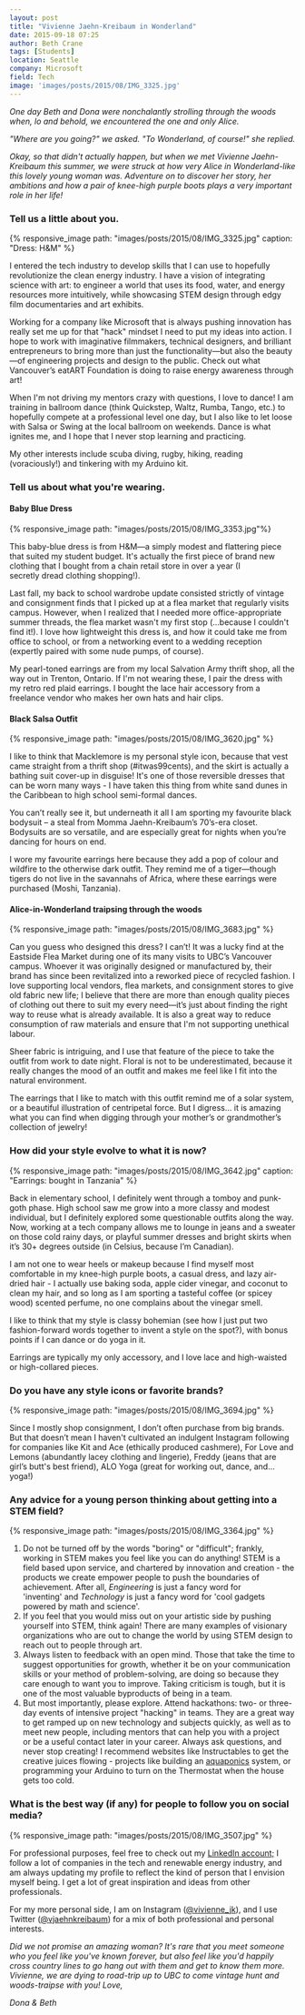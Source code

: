 ```yaml
---
layout: post
title: "Vivienne Jaehn-Kreibaum in Wonderland"
date: 2015-09-18 07:25
author: Beth Crane
tags: [Students]
location: Seattle
company: Microsoft
field: Tech
image: 'images/posts/2015/08/IMG_3325.jpg'
---
```


*One day Beth and Dona were nonchalantly strolling through the woods when, lo and behold, we encountered the one and only Alice.*

*"Where are you going?" we asked. 
"To Wonderland, of course!" she replied.*

*Okay, so that didn't actually happen, but when we met Vivienne Jaehn-Kreibaum this summer, we were struck at how very Alice in Wonderland-like this lovely young woman was. Adventure on to discover her story, her ambitions and how a pair of knee-high purple boots plays a very important role in her life!*

### Tell us a little about you.

{% responsive_image path: "images/posts/2015/08/IMG_3325.jpg" caption: "Dress: H&M" %}

I entered the tech industry to develop skills that I can use to hopefully revolutionize the clean energy industry. I have a vision of integrating science with art: to engineer a world that uses its food, water, and energy resources more intuitively, while showcasing STEM design through edgy film documentaries and art exhibits.

Working for a company like Microsoft that is always pushing innovation has really set me up for that "hack" mindset I need to put my ideas into action. I hope to work with imaginative filmmakers, technical designers, and brilliant entrepreneurs to bring more than just the functionality—but also the beauty—of engineering projects and design to the public. Check out what Vancouver’s eatART Foundation is doing to raise energy awareness through art!

When I'm not driving my mentors crazy with questions, I love to dance! I am training in ballroom dance (think Quickstep, Waltz, Rumba, Tango, etc.) to hopefully compete at a professional level one day, but I also like to let loose with Salsa or Swing at the local ballroom on weekends. Dance is what ignites me, and I hope that I never stop learning and practicing.

My other interests include scuba diving, rugby, hiking, reading (voraciously!) and tinkering with my Arduino kit.

### Tell us about what you're wearing.

#### Baby Blue Dress

{% responsive_image path: "images/posts/2015/08/IMG_3353.jpg"%}

This baby-blue dress is from H&M—a simply modest and flattering piece that suited my student budget. It's actually the first piece of brand new clothing that I bought from a chain retail store in over a year (I secretly dread clothing shopping!).

Last fall, my back to school wardrobe update consisted strictly of vintage and consignment finds that I picked up at a flea market that regularly visits campus. However, when I realized that I needed more office-appropriate summer threads, the flea market wasn't my first stop (...because I couldn't find it!). I love how lightweight this dress is, and how it could take me from office to school, or from a networking event to a wedding reception (expertly paired with some nude pumps, of course).

My pearl-toned earrings are from my local Salvation Army thrift shop, all the way out in Trenton, Ontario. If I'm not wearing these, I pair the dress with my retro red plaid earrings. I bought the lace hair accessory from a freelance vendor who makes her own hats and hair clips.

#### Black Salsa Outfit

{% responsive_image path: "images/posts/2015/08/IMG_3620.jpg" %}

I like to think that Macklemore is my personal style icon, because that vest came straight from a thrift shop (\#itwas99cents), and the skirt is actually a bathing suit cover-up in disguise! It's one of those reversible dresses that can be worn many ways - I have taken this thing from white sand dunes in the Caribbean to high school semi-formal dances.

You can’t really see it, but underneath it all I am sporting my favourite black bodysuit – a steal from Momma Jaehn-Kreibaum’s 70’s-era closet. Bodysuits are so versatile, and are especially great for nights when you’re dancing for hours on end.

I wore my favourite earrings here because they add a pop of colour and wildfire to the otherwise dark outfit. They remind me of a tiger—though tigers do not live in the savannahs of Africa, where these earrings were purchased (Moshi, Tanzania).

#### Alice-in-Wonderland traipsing through the woods

{% responsive_image path: "images/posts/2015/08/IMG_3683.jpg" %}

Can you guess who designed this dress? I can’t! It was a lucky find at the Eastside Flea Market during one of its many visits to UBC’s Vancouver campus. Whoever it was originally designed or manufactured by, their brand has since been revitalized into a reworked piece of recycled fashion. I love supporting local vendors, flea markets, and consignment stores to give old fabric new life; I believe that there are more than enough quality pieces of clothing out there to suit my every need—it’s just about finding the right way to reuse what is already available. It is also a great way to reduce consumption of raw materials and ensure that I'm not supporting unethical labour.

Sheer fabric is intriguing, and I use that feature of the piece to take the outfit from work to date night. Floral is not to be underestimated, because it really changes the mood of an outfit and makes me feel like I fit into the natural environment.

The earrings that I like to match with this outfit remind me of a solar system, or a beautiful illustration of centripetal force. But I digress... it is amazing what you can find when digging through your mother’s or grandmother’s collection of jewelry!

### How did your style evolve to what it is now?

{% responsive_image path: "images/posts/2015/08/IMG_3642.jpg" caption: "Earrings: bought in Tanzania" %}


Back in elementary school, I definitely went through a tomboy and punk-goth phase. High school saw me grow into a more classy and modest individual, but I definitely explored some questionable outfits along the way. Now, working at a tech company allows me to lounge in jeans and a sweater on those cold rainy days, or playful summer dresses and bright skirts when it’s 30+ degrees outside (in Celsius, because I’m Canadian).

I am not one to wear heels or makeup because I find myself most comfortable in my knee-high purple boots, a casual dress, and lazy air-dried hair - I actually use baking soda, apple cider vinegar, and coconut to clean my hair, and so long as I am sporting a tasteful coffee (or spicey wood) scented perfume, no one complains about the vinegar smell.

I like to think that my style is classy bohemian (see how I just put two fashion-forward words together to invent a style on the spot?), with bonus points if I can dance or do yoga in it.

Earrings are typically my only accessory, and I love lace and high-waisted or high-collared pieces.

### Do you have any style icons or favorite brands?

{% responsive_image path: "images/posts/2015/08/IMG_3694.jpg" %}

Since I mostly shop consignment, I don’t often purchase from big brands. But that doesn’t mean I haven't cultivated an indulgent Instagram following for companies like Kit and Ace (ethically produced cashmere), For Love and Lemons (abundantly lacey clothing and lingerie), Freddy (jeans that are girl’s butt's best friend), ALO Yoga (great for working out, dance, and... yoga!)

### Any advice for a young person thinking about getting into a STEM field?

{% responsive_image path: "images/posts/2015/08/IMG_3364.jpg" %}

1. Do not be turned off by the words "boring" or "difficult"; frankly, working in STEM makes you feel like you can do anything! STEM is a field based upon service, and chartered by innovation and creation - the products we create empower people to push the boundaries of achievement. After all, *Engineering* is just a fancy word for 'inventing' and *Technology* is just a fancy word for 'cool gadgets powered by math and science'.
2. If you feel that you would miss out on your artistic side by pushing yourself into STEM, think again! There are many examples of visionary organizations who are out to change the world by using STEM design to reach out to people through art.
3. Always listen to feedback with an open mind. Those that take the time to suggest opportunities for growth, whether it be on your communication skills or your method of problem-solving, are doing so because they care enough to want you to improve. Taking criticism is tough, but it is one of the most valuable byproducts of being in a team.
4. But most importantly, please explore. Attend hackathons: two- or three-day events of intensive project "hacking" in teams. They are a great way to get ramped up on new technology and subjects quickly, as well as to meet new people, including mentors that can help you with a project or be a useful contact later in your career. 
 Always ask questions, and never stop creating! I recommend websites like Instructables to get the creative juices flowing - projects like building an [aquaponics](https://en.wikipedia.org/wiki/Aquaponics) system, or programming your Arduino to turn on the Thermostat when the house gets too cold.

### What is the best way (if any) for people to follow you on social media?

{% responsive_image path: "images/posts/2015/08/IMG_3507.jpg" %}

For professional purposes, feel free to check out my [LinkedIn account;](https://www.linkedin.com/profile/view?id=AAkAAAsarg0BnjLin2mZ3kqJWJAySuf9QcYEYko&authType=NAME_SEARCH&authToken=E_Or&locale=en_US&trk=tyah&trkInfo=clickedVertical%3Amynetwork%2CclickedEntityId%3A186297869%2CauthType%3ANAME_SEARCH%2Cidx%3A1-1-1%2CtarId%3A1442515187042%2Ctas%3AVivienne%20Jaehn-Kreibaum) I follow a lot of companies in the tech and renewable energy industry, and am always updating my profile to reflect the kind of person that I envision myself being. I get a lot of great inspiration and ideas from other professionals.

For my more personal side, I am on Instagram ([@vivienne\_jk](http://instagram.com/vivienne_jk)), and I use Twitter ([@vjaehnkreibaum](http://twitter.com/vjaehnkreibaum)) for a mix of both professional and personal interests.

*Did we not promise an amazing woman? It's rare that you meet someone who you feel like you've known forever, but also feel like you'd happily cross country lines to go hang out with them and get to know them more. Vivienne, we are dying to road-trip up to UBC to come vintage hunt and woods-traipse with you!* 
*Love,*

*Dona & Beth*
